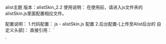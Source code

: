 ﻿alist主题
版本：alistSkin_2.2
使用说明：
在使用前，请进入js文件夹的alistSkin.js里面配置相应文件。

配置说明：
1.代码配置：
js - alistSkin.js 配置
2.后台配置-[上传至Alist后台的 自定义头部]：
直接引用：
`<link rel="stylesheet" type="text/css" href="https://cdn.jsdelivr.net/gh/xilej/alistSkin/css/alistSikn.css" />
<script type="text/javascript" src="https://cdn.jsdelivr.net/gh/xilej/alistSkin/js/jquery.min.js"></script>
<script type="text/javascript" src="https://cdn.jsdelivr.net/gh/xilej/alistSkin/js/alistSkin.js"></script>`



